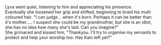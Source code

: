 Lyva went quiet, listening to him and appreciating his presence.    
Eventually she loosened her grip and shifted, beginning to braid his multi coloured hair. "I can judge... when it's born. Perhaps it can be better than it's mother..... I suspect she could be my grandmother, but she is an idiot, she has no idea how many she's laid. Can you imagine?"     
She grimaced and kissed him, "Thankyou. I'll try to organise my servants to protect and help your worship too. Has Kain left yet?"